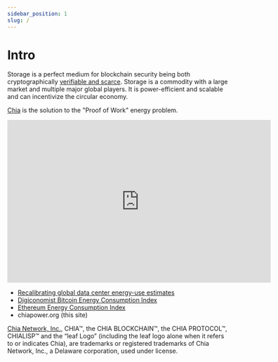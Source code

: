 ```yaml
---
sidebar_position: 1
slug: /
---
```


# Intro

Storage is a perfect medium for blockchain security being both cryptographically [verifiable and scarce](https://docs.chia.net/docs/03consensus/consensus_intro). Storage is a commodity with a large market and multiple major global players. It is power-efficient and scalable and can incentivize the circular economy.

[Chia](https://chia.net/) is the solution to the "Proof of Work" energy problem.

<iframe width="600" height="371" seamless frameborder="0" scrolling="no" src="https://docs.google.com/spreadsheets/d/e/2PACX-1vQTo_q1WX68ONeRJZuHsdueYfgv71o3qmrXCwNQ-UScBSmLuHI781iRMXpsVntueyI2-DpS_PHpK6oK/pubchart?oid=1357003038&amp;format=interactive"></iframe>

- [Recalibrating global data center energy-use estimates](https://doi.org/10.1126/science.aba3758)
- [Digiconomist Bitcoin Energy Consumption Index](https://digiconomist.net/bitcoin-energy-consumption/)
- [Ethereum Energy Consumption Index](https://digiconomist.net/ethereum-energy-consumption)
- chiapower.org (this site)


[Chia Network, Inc.](https://www.chia.net/), CHIA™, the CHIA BLOCKCHAIN™, the CHIA PROTOCOL™, CHIALISP™ and the “leaf Logo” (including the leaf logo alone when it refers to or indicates Chia), are trademarks or registered trademarks of Chia Network, Inc., a Delaware corporation, used under license.
